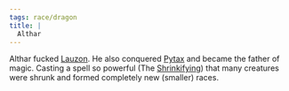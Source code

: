 ```yaml
---
tags: race/dragon
title: |
  Althar
---
```


Althar fucked [Lauzon](People/Lauzon.md). He also conquered [Pytax](Locations/Cloud%20Sea/Shards/Pytax.md) and became the father of magic. Casting a spell so powerful (The [Shrinkifying](Events/Shrinkifying.md)) that many creatures were shrunk and formed completely new (smaller) races.
